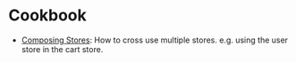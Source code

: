 # Cookbook

- [Composing Stores](./composing-stores.md): How to cross use multiple stores. e.g. using the user store in the cart store.
